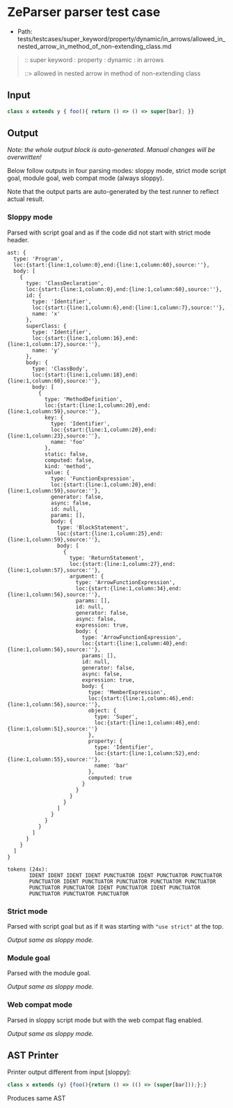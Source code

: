 # ZeParser parser test case

- Path: tests/testcases/super_keyword/property/dynamic/in_arrows/allowed_in_nested_arrow_in_method_of_non-extending_class.md

> :: super keyword : property : dynamic : in arrows
>
> ::> allowed in nested arrow in method of non-extending class

## Input

`````js
class x extends y { foo(){ return () => () => super[bar]; }}
`````

## Output

_Note: the whole output block is auto-generated. Manual changes will be overwritten!_

Below follow outputs in four parsing modes: sloppy mode, strict mode script goal, module goal, web compat mode (always sloppy).

Note that the output parts are auto-generated by the test runner to reflect actual result.

### Sloppy mode

Parsed with script goal and as if the code did not start with strict mode header.

`````
ast: {
  type: 'Program',
  loc:{start:{line:1,column:0},end:{line:1,column:60},source:''},
  body: [
    {
      type: 'ClassDeclaration',
      loc:{start:{line:1,column:0},end:{line:1,column:60},source:''},
      id: {
        type: 'Identifier',
        loc:{start:{line:1,column:6},end:{line:1,column:7},source:''},
        name: 'x'
      },
      superClass: {
        type: 'Identifier',
        loc:{start:{line:1,column:16},end:{line:1,column:17},source:''},
        name: 'y'
      },
      body: {
        type: 'ClassBody',
        loc:{start:{line:1,column:18},end:{line:1,column:60},source:''},
        body: [
          {
            type: 'MethodDefinition',
            loc:{start:{line:1,column:20},end:{line:1,column:59},source:''},
            key: {
              type: 'Identifier',
              loc:{start:{line:1,column:20},end:{line:1,column:23},source:''},
              name: 'foo'
            },
            static: false,
            computed: false,
            kind: 'method',
            value: {
              type: 'FunctionExpression',
              loc:{start:{line:1,column:20},end:{line:1,column:59},source:''},
              generator: false,
              async: false,
              id: null,
              params: [],
              body: {
                type: 'BlockStatement',
                loc:{start:{line:1,column:25},end:{line:1,column:59},source:''},
                body: [
                  {
                    type: 'ReturnStatement',
                    loc:{start:{line:1,column:27},end:{line:1,column:57},source:''},
                    argument: {
                      type: 'ArrowFunctionExpression',
                      loc:{start:{line:1,column:34},end:{line:1,column:56},source:''},
                      params: [],
                      id: null,
                      generator: false,
                      async: false,
                      expression: true,
                      body: {
                        type: 'ArrowFunctionExpression',
                        loc:{start:{line:1,column:40},end:{line:1,column:56},source:''},
                        params: [],
                        id: null,
                        generator: false,
                        async: false,
                        expression: true,
                        body: {
                          type: 'MemberExpression',
                          loc:{start:{line:1,column:46},end:{line:1,column:56},source:''},
                          object: {
                            type: 'Super',
                            loc:{start:{line:1,column:46},end:{line:1,column:51},source:''}
                          },
                          property: {
                            type: 'Identifier',
                            loc:{start:{line:1,column:52},end:{line:1,column:55},source:''},
                            name: 'bar'
                          },
                          computed: true
                        }
                      }
                    }
                  }
                ]
              }
            }
          }
        ]
      }
    }
  ]
}

tokens (24x):
       IDENT IDENT IDENT IDENT PUNCTUATOR IDENT PUNCTUATOR PUNCTUATOR
       PUNCTUATOR IDENT PUNCTUATOR PUNCTUATOR PUNCTUATOR PUNCTUATOR
       PUNCTUATOR PUNCTUATOR IDENT PUNCTUATOR IDENT PUNCTUATOR
       PUNCTUATOR PUNCTUATOR PUNCTUATOR
`````

### Strict mode

Parsed with script goal but as if it was starting with `"use strict"` at the top.

_Output same as sloppy mode._

### Module goal

Parsed with the module goal.

_Output same as sloppy mode._

### Web compat mode

Parsed in sloppy script mode but with the web compat flag enabled.

_Output same as sloppy mode._

## AST Printer

Printer output different from input [sloppy]:

````js
class x extends (y) {foo(){return () => (() => (super[bar]));};}
````

Produces same AST
